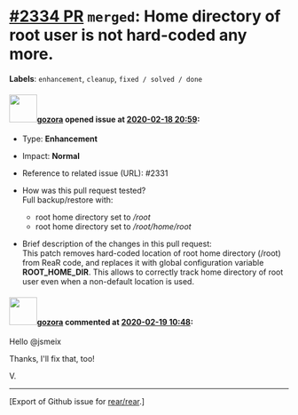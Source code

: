 [\#2334 PR](https://github.com/rear/rear/pull/2334) `merged`: Home directory of root user is not hard-coded any more.
=====================================================================================================================

**Labels**: `enhancement`, `cleanup`, `fixed / solved / done`

#### <img src="https://avatars.githubusercontent.com/u/12116358?u=1c5ba9dcee5ca3082f03029a7fbe647efd30eb49&v=4" width="50">[gozora](https://github.com/gozora) opened issue at [2020-02-18 20:59](https://github.com/rear/rear/pull/2334):

-   Type: **Enhancement**

-   Impact: **Normal**

-   Reference to related issue (URL): \#2331

-   How was this pull request tested?  
    Full backup/restore with:

    -   root home directory set to */root*
    -   root home directory set to */root/home/root*

-   Brief description of the changes in this pull request:  
    This patch removes hard-coded location of root home directory
    (/root) from ReaR code, and replaces it with global configuration
    variable **ROOT\_HOME\_DIR**. This allows to correctly track home
    directory of root user even when a non-default location is used.

#### <img src="https://avatars.githubusercontent.com/u/12116358?u=1c5ba9dcee5ca3082f03029a7fbe647efd30eb49&v=4" width="50">[gozora](https://github.com/gozora) commented at [2020-02-19 10:48](https://github.com/rear/rear/pull/2334#issuecomment-588157943):

Hello @jsmeix

Thanks, I'll fix that, too!

V.

------------------------------------------------------------------------

\[Export of Github issue for
[rear/rear](https://github.com/rear/rear).\]
